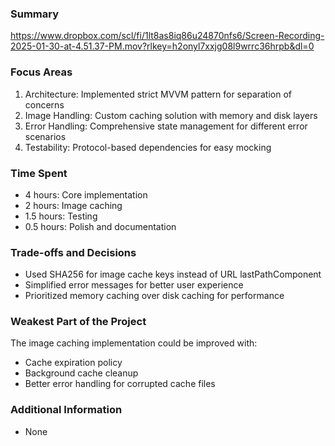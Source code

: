 ### Summary
https://www.dropbox.com/scl/fi/1lt8as8iq86u24870nfs6/Screen-Recording-2025-01-30-at-4.51.37-PM.mov?rlkey=h2onyl7xxjg08l9wrrc36hrpb&dl=0

### Focus Areas
1. Architecture: Implemented strict MVVM pattern for separation of concerns
2. Image Handling: Custom caching solution with memory and disk layers
3. Error Handling: Comprehensive state management for different error scenarios
4. Testability: Protocol-based dependencies for easy mocking

### Time Spent
- 4 hours: Core implementation
- 2 hours: Image caching
- 1.5 hours: Testing
- 0.5 hours: Polish and documentation

### Trade-offs and Decisions
- Used SHA256 for image cache keys instead of URL lastPathComponent
- Simplified error messages for better user experience
- Prioritized memory caching over disk caching for performance

### Weakest Part of the Project
The image caching implementation could be improved with:
- Cache expiration policy
- Background cache cleanup
- Better error handling for corrupted cache files

### Additional Information
- None
